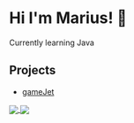 # Hi I'm Marius! 👋
Currently learning Java 

## Projects
 - [gameJet](https://games.gameJet.repl.co)<br>
<a href="https://github.com/anuraghazra/github-readme-stats">
  <img align="center" src="https://github-readme-stats.vercel.app/api?username=Marius-cpu&count_private=true&show_icons=true&theme=radical" />
</a>
<a href="https://github.com/anuraghazra/convoychat">
  <img align="center" src="https://github-readme-stats.vercel.app/api/top-langs/?username=Marius-cpu&theme=radical&layout=compact" />
</a>
